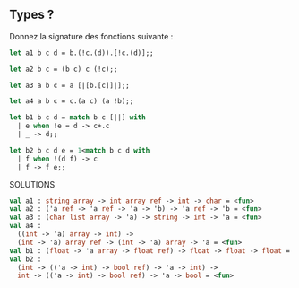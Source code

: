 ## Types ?
Donnez la signature des fonctions suivante :
```ocaml
let a1 b c d = b.(!c.(d)).[!c.(d)];;
``` 
```ocaml
let a2 b c = (b c) c (!c);;
```
```ocaml
let a3 a b c = a [|[b.[c]]|];;
```
```ocaml
let a4 a b c = c.(a c) (a !b);;
```
```ocaml
let b1 b c d = match b c [||] with
  | e when !e = d -> c+.c
  | _ -> d;;
``` 
```ocaml
let b2 b c d e = 1<match b c d with
  | f when !(d f) -> c
  | f -> f e;;
```

SOLUTIONS
```ocaml
val a1 : string array -> int array ref -> int -> char = <fun>  
val a2 : ('a ref -> 'a ref -> 'a -> 'b) -> 'a ref -> 'b = <fun>
val a3 : (char list array -> 'a) -> string -> int -> 'a = <fun>
val a4 :
  ((int -> 'a) array -> int) ->
  (int -> 'a) array ref -> (int -> 'a) array -> 'a = <fun>
val b1 : (float -> 'a array -> float ref) -> float -> float -> float = <fun>  
val b2 :
  (int -> (('a -> int) -> bool ref) -> 'a -> int) ->
  int -> (('a -> int) -> bool ref) -> 'a -> bool = <fun>
```
<!--stackedit_data:
eyJoaXN0b3J5IjpbLTEzMzkyOTI4NjUsLTcxMjU3NDA5XX0=
-->